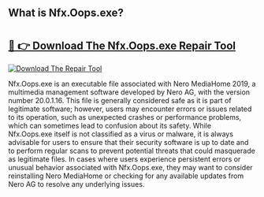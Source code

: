 ## What is Nfx.Oops.exe? 

# <h2><a href="https://exedetect.com/download.php?Nfx.Oops.exe">🔗 👉 Download The Nfx.Oops.exe Repair Tool</a></h2>

[![Download The Repair Tool](https://exedetect.com/download-button.jpg)](https://exedetect.com/download.php?Nfx.Oops.exe)

Nfx.Oops.exe is an executable file associated with Nero MediaHome 2019, a multimedia management software developed by Nero AG, with the version number 20.0.1.16. This file is generally considered safe as it is part of legitimate software; however, users may encounter errors or issues related to its operation, such as unexpected crashes or performance problems, which can sometimes lead to confusion about its safety. While Nfx.Oops.exe itself is not classified as a virus or malware, it is always advisable for users to ensure that their security software is up to date and to perform regular scans to prevent potential threats that could masquerade as legitimate files. In cases where users experience persistent errors or unusual behavior associated with Nfx.Oops.exe, they may want to consider reinstalling Nero MediaHome or checking for any available updates from Nero AG to resolve any underlying issues.